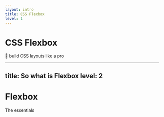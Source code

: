 ```yaml
---
layout: intro
title: CSS Flexbox 
level: 1
---
```


# CSS Flexbox

💪 build CSS layouts like a pro


---
title: So what is Flexbox
level: 2
---

# Flexbox
The essentials

<!-- 

Slide notes: 

-->
